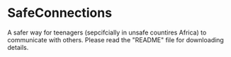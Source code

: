 # SafeConnections
A safer way for teenagers (sepcifcially in unsafe countires Africa) to communicate with others. Please read the "README" file for downloading details.

